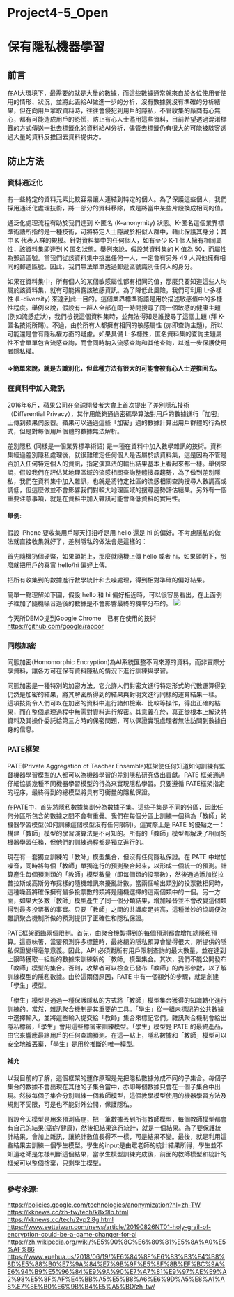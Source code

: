 # Project4-5_Open
# 保有隱私機器學習
## 前言
在AI大環境下，最需要的就是大量的數據，而這些數據通常就來自於各位使用者使用的情形、狀況，並將此丟給AI做進一步的分析，沒有數據就沒有準確的分析結果，但在向用戶拿取資料時，往往會侵犯到用戶的隱私，不管收集的廠商有心無心，都有可能造成用戶的恐慌，防止有心人士濫用這些資料，目前希望透過混淆標籤的方式傳送一批去標籤化的資料給AI分析，儘管去標籤仍有很大的可能被駭客透過大量的資料反推回去資料提供方。
## 防止方法
### 資料通泛化
有一些特定的資料元素比較容易讓人連結到特定的個人。為了保護這些個人，我們採用通泛化處理技術，將一部分的資料移除，或是將當中某些片段換成相同的值。

通泛化處理流程有助於我們達到 K-匿名 (K-anonymity) 狀態。K-匿名這個業界標準術語所指的是一種技術，可將特定人士隱藏於相似人群中，藉此保護其身分；其中 K 代表人群的規模。針對資料集中的任何個人，如有至少 K-1 個人擁有相同屬性，該資料集即達到 K 匿名狀態。舉例來說，假設某資料集的 K 值為 50，而屬性為郵遞區號。當我們從該資料集中挑出任何一人，一定會有另外 49 人與他擁有相同的郵遞區號。因此，我們無法單單透過郵遞區號識別任何人的身分。

如果在資料集中，所有個人的某個敏感屬性都有相同的值，那麼只要知道這些人均屬於該資料集，就有可能揭露該敏感資訊。為了降低此風險，我們可利用 L-多樣性 (L-diversity) 來達到此一目的。這個業界標準術語是用於描述敏感值中的多樣性程度。舉例來說，假設有一群人全部在同一時間搜尋了同一個敏感的健康主題 (例如流感症狀)，我們檢視這個資料集時，並無法得知是誰搜尋了這個主題 (拜 K-匿名技術所賜)。不過，由於所有人都擁有相同的敏感屬性 (亦即查詢主題)，所以可能還是會有隱私權方面的疑慮。如果具備 L-多樣性，匿名資料集的查詢主題屬性不會單單包含流感查詢，而會同時納入流感查詢和其他查詢，以進一步保護使用者隱私權。
#### =>簡單來說，就是去識別化，但此種方法有很大的可能會被有心人士逆推回去。
### 在資料中加入雜訊
2016年6月，蘋果公司在全球開發者大會上首次提出了差別隱私技術（Differential Privacy），其作用能夠通過密碼學算法對用戶的數據進行「加密」上傳到蘋果伺服器。蘋果可以通過這些「加密」過的數據計算出用戶群體的行為模式，但是對每個用戶個體的數據無法解析。

差別隱私 (同樣是一個業界標準術語) 是一種在資料中加入數學雜訊的技術。資料集經過差別隱私處理後，就很難確定任何個人是否屬於該資料集，這是因為不管是否加入任何特定個人的資訊，指定演算法的輸出結果基本上看起來都一樣。舉例來說，假設我們在評估某地理區域的流感相關查詢整體搜尋趨勢，為了做到差別隱私，我們在資料集中加入雜訊，也就是將特定社區的流感相關查詢搜尋人數調高或調低，但這麼做並不會影響我們對較大地理區域的搜尋趨勢評估結果。另外有一個重要注意事項，就是在資料中加入雜訊可能會降低資料的實用性。

#### 舉例:
假設 iPhone 要收集用戶聊天打招呼是用 hello 還是 hi 的偏好。不考慮隱私的做法就直接收集就好了，差別隱私的做法會是這樣的：

首先隨機扔個硬幣，如果頭朝上，那麼就隨機上傳 hello 或者 hi，如果頭朝下，那麼就把用戶的真實 hello/hi 偏好上傳。

把所有收集到的數據進行數學統計和去噪處理，得到相對準確的偏好結果。

簡單一點理解如下圖，假設 hello 和 hi 偏好相近時，可以很容易看出，在上面例子裡加了隨機噪音過後的數據是不會影響最終的機率分布的。
![](https://i.imgur.com/jDEPugV.png)

今天所DEMO提到Google Chrome　已有在使用的技術
https://github.com/google/rappor



### 同態加密

同態加密(Homomorphic Encryption)為AI系統匯整不同來源的資料，而非實際分享資料，讓各方可在保有資料隱私的情況下進行訓練與學習。

同態加密是一種特別的加密方法，它允許人們對密文進行特定形式的代數運算得到仍然是加密的結果，將其解密所得到的結果與對明文進行同樣的運算結果一樣。
這項技術令人們可以在加密的資料中進行諸如檢索、比較等操作，得出正確的結果，而在整個處理過程中無需對資料進行解密。其意義在於，真正從根本上解決將資料及其操作委託給第三方時的保密問題，可以保證實現處理者無法訪問到數據自身的信息。

### PATE框架
PATE(Private Aggregation of Teacher Ensemble)框架使任何知道如何訓練有監督機器學習模型的人都可以為機器學習的差別隱私研究做出貢獻。PATE 框架通過仔細協調幾種不同機器學習模型的行為來實現隱私學習。只要遵循 PATE框架指定的程序，最終得到的總模型將具有可衡量的隱私保證。

在PATE中，首先將隱私數據集劃分為數據子集。這些子集是不同的分區，因此任何分區所包含的數據之間不會有重疊。我們在每個分區上訓練一個稱為「教師」的機器學習模型(如何訓練這個模型沒有任何限制)。這實際上是 PATE 的優點之一：構建「教師」模型的學習演算法是不可知的。所有的「教師」模型都解決了相同的機器學習任務，但他們的訓練過程都是獨立進行的。

現在有一套獨立訓練的「教師」模型集合，但沒有任何隱私保證。在 PATE 中增加噪音，同時將每個「教師」單獨進行的預測聚合起來，以形成一個統一的預測。計算產生每個預測類的「教師」模型數量（即每個類的投票數），然後通過添加從拉普拉斯或高斯分布採樣的隨機雜訊來擾亂計數。當兩個輸出類別的投票數相同時，這種噪音將確保擁有最多投票數的類將是隨機選擇的這兩個類中的一個。另一方面，如果大多數「教師」模型產生了同一個分類結果，增加噪音並不會改變這個類得到最多投票數的事實。只要「教師」之間的共識度足夠高，這種微妙的協調便為雜訊聚合機制所做的預測提供了正確性和隱私保證。

PATE框架面臨兩個限制。首先，由聚合機製得到的每個預測都會增加總隱私預算。這意味著，當要預測許多標籤時，最終總的隱私預算會變得很大，所提供的隱私保證變得毫無意義。因此，API 必須對所有用戶限制查詢的最大數量，並在達到上限時獲取一組新的數據來訓練新的「教師」模型集合。其次，我們不能公開發布「教師」模型的集合。否則，攻擊者可以檢查已發布「教師」的內部參數，以了解訓練模型的隱私數據。由於這兩個原因，PATE 中有一個額外的步驟，就是創建「學生」模型。

「學生」模型是通過一種保護隱私的方式將「教師」模型集合獲得的知識轉化進行訓練的。當然，雜訊聚合機制是其重要的工具。「學生」從一組未標記的公共數據中選擇輸入，並將這些輸入提交給「教師」集合來標記它們。雜訊聚合機制會給出隱私標籤，「學生」會用這些標籤來訓練模型。「學生」模型是 PATE 的最終產品，由它來響應最終用戶的任何查詢預測。在這一點上，隱私數據和「教師」模型可以安全地被丟棄，「學生」是用於推斷的唯一模型。

#### 補充
以我目前的了解，這個框架的運作原理是先把隱私數據分成不同的子集合。每個子集合的數據不會出現在其他的子集合當中，亦即每個數據只會在一個子集合中出現。然後每個子集合分別訓練一個教師模型，這個教學模型使用的機器學習方法及規則不受限，可是也不能對外公開，保護隱私。

假設今天模型是用來預測癌症，把一筆數據丟到所有教師模型，每個教師模型都會有自己的結果(癌症/健康)，然後把結果進行統計，就是一個結果。為了要保護統計結果，會加上雜訊，讓統計數值長得不一樣，可是結果不變。最後，就是利用這些結果去訓練一個學生模型。學生的input是由眾老師的統計結果所得，學生並不知道老師是怎樣判斷這個結果，當學生模型訓練完成後，前面的教師模型和統計的框架可以整個捨棄，只剩學生模型。

---

### 參考來源:
https://policies.google.com/technologies/anonymization?hl=zh-TW
https://kknews.cc/zh-tw/tech/k8x9lb.html
https://kknews.cc/tech/2vp2l8g.html
https://www.eettaiwan.com/news/article/20190826NT01-holy-grail-of-encryption-could-be-a-game-changer-for-ai
https://zh.wikipedia.org/wiki/%E5%90%8C%E6%80%81%E5%8A%A0%E5%AF%86
https://www.xuehua.us/2018/06/19/%E6%84%8F%E6%83%B3%E4%B8%8D%E5%88%B0%E7%9A%84%E7%9B%9F%E5%8F%8B%EF%BC%9A%E6%94%B9%E5%96%84%E9%9A%90%E7%A7%81%E9%97%AE%E9%A2%98%E5%8F%AF%E4%BB%A5%E5%B8%A6%E6%9D%A5%E8%A1%A8%E7%8E%B0%E6%9B%B4%E5%A5%BD/zh-tw/
